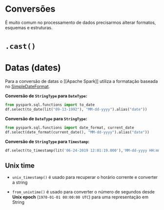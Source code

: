 # Conversões

É muito comum no processamento de dados precisarmos alterar formatos, esquemas e estruturas.

# `.cast()`


# Datas (dates)

Para a conversão de datas o [[Apache Spark]] utiliza a formatação baseada no [SimpleDateFormat](https://docs.oracle.com/en/java/javase/13/docs/api/java.base/java/text/SimpleDateFormat.html).

**Conversão de `StringType` para `DateType`:**

```python
from pyspark.sql.functions import to_date
df.select(to_date(lit("09-13-1992"), "MM-dd-yyyy").alias("date"))
```

**Conversão de `DateType` para `StringType`:**

```python
from pyspark.sql.functions import date_format, current_date
df.select(date_format(current_date(), "MM-dd-yyyy").alias("date"))
```

**Conversão de `StringType` para `Timestamp`:**

```python
df.select(to_timestamp(lit('06-24-2019 12:01:19.000'),'MM-dd-yyyy HH:mm:ss.SSSS'))
```

## Unix time

- `unix_timestamp()` é usado para recuperar o horário corrente e converter a string

- `from_unixtime()` é usado para converter o número de segundos desde **Unix epoch** (`1970-01-01 00:00:00 UTC`) para uma representação em String


